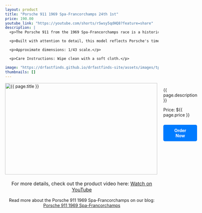 ```yaml
---
layout: product
title: "Porsche 911 1969 Spa-Francorchamps 24th 1st"
price: 190.00
youtube_link: "https://youtube.com/shorts/rSwsy5qdHQ8?feature=share"
description: |
  <p>The Porsche 911 from the 1969 Spa-Francorchamps race is a historic model for Porsche fans and collectors alike. This 1/43 scale model captures the essence of the vehicle that claimed 1st place in the 24th edition of the Spa-Francorchamps endurance race.</p>

  <p>Built with attention to detail, this model reflects Porsche's timeless design and racing heritage, making it a must-have for enthusiasts. Whether for display or collecting, this diecast model embodies the thrill of Porsche’s motorsport achievements.</p>

  <p>Approximate dimensions: 1/43 scale.</p>

  <p>Care Instructions: Wipe clean with a soft cloth.</p>

image: "https://drfastfinds.github.io/drfastfinds-site/assets/images/tp911.jpg"
thumbnails: []
---
```


<div class="product-detail">
    <div class="product-image-box">
        <img class="main-image" src="{{ page.image }}" alt="{{ page.title }}">
    </div>
    <div class="product-text">
        <p>{{ page.description }}</p>
        <p>Price: ${{ page.price }}</p>
        <a href="{{ site.baseurl }}/order" class="buy-now">Order Now</a>
    </div>
</div>

<div style="text-align: center;">
    <p class="youtube-link">For more details, check out the product video here: 
        <a href="{{ page.youtube_link }}" target="_blank">Watch on YouTube</a>
    </p>
    <p>Read more about the Porsche 911 1969 Spa-Francorchamps on our blog: 
        <a href="https://drfastfinds.github.io/drfastfinds-site/collectibles/diecast/porsche/trofeu/1:43/2024/09/25/porsche-spa-francorchamps.html">Porsche 911 1969 Spa-Francorchamps</a>
    </p>
</div>

<style>
.product-detail {
    display: flex;
    align-items: flex-start;
    gap: 20px;
    margin-bottom: 20px;
}

.product-image-box {
    flex-shrink: 0;
    width: 500px; 
    height: 300px; 
    overflow: hidden; 
}

.main-image {
    width: 100%; 
    height: 100%; 
    object-fit: contain; 
    display: block;
}

.product-text {
    max-width: 400px;
    flex-grow: 1;
}

.youtube-link {
    text-align: center;
    margin-top: 20px;
    font-size: 16px;
}

.buy-now {
    display: inline-block;
    padding: 10px 20px;
    margin-top: 10px;
    background-color: #007bff;
    color: #fff;
    text-decoration: none;
    border-radius: 5px;
    font-weight: bold;
    text-align: center;
}

.buy-now:hover {
    background-color: #0056b3;
}
</style>
